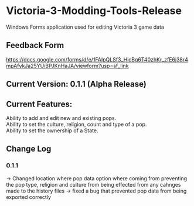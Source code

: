 # Victoria-3-Modding-Tools-Release
Windows Forms application used for editing Victoria 3 game data

## Feedback Form
https://docs.google.com/forms/d/e/1FAIpQLSf3_HicBq6T40zhKr_zfE6j38r4mpAfykJa25YUiBPJKnHaJA/viewform?usp=sf_link <br/>

## Current Version: 0.1.1 (Alpha Release)

## Current Features:
Ability to add and edit new and existing pops.<br />
Ability to set the culture, religion, count and type of a pop.<br />
Ability to set the ownership of a State.

## Change Log
### 0.1.1
-> Changed location where pop data option where coming from preventing the pop type, religion and culture from being effected from any cahnges made to the history files
-> fixed a bug that prevented pop data from being exported correctly
